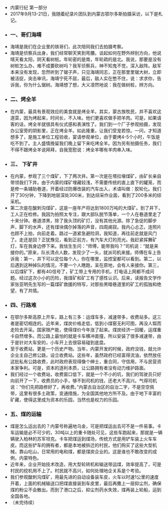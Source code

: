 - 内蒙行纪 第一部分
- 2017年9月13-21日，我随着纪录片团队到内蒙古鄂尔多斯拍摄采访，以下是札记。
- ### 一、哥们海靖
- 海靖是我们在企业里的铁哥们，此次陪同我们去拍摄考察。
- 海靖是侦察兵出身，我们经常聊天笑到弯腰。谈起如何在野外辨别方向，他说晴天看太阳，阴天看树桩。年轮密的是南，年轮疏的是北。我说，那要是没有树桩怎么办，难不成要砍树吗？我军侦察兵，神不知鬼不觉，深入敌阵。敌军本来没有发现，忽然听到了锯子声，只见海靖同志，正在那里里锯大树，立即被活捉，突击审讯，海靖宁死不屈，最后，敌人实在憋不住，说：求求你，告诉我，你为什么锯树。海靖想了想，大义凛然地说：我在做树桩，辨方向。
- ### 二、烤全羊
- 在内蒙，最具有景观效应的美食就是烤全羊。其实，蒙古族牧民，并不喜欢这道菜，因为烤起来，时间长，不入味。他们更喜欢做手把羊肉。可是，如果请客的话，烤全羊就很具有仪式感和表演性了。我们到一个厂子参观拍摄，发现办公室旁的阴影里，正在烤全羊。如此隆重，让我们受宠若惊。一问，才知道想多了，是施工单位工程验收，宴请参观单位，由于要烤4-5个小时，午饭是吃不到了。主人盛情挽留我们晚上留下来吃烤全羊。因为另有拍摄任务，我们不得不跟烤全羊说拜拜，自我宽慰说：烤全羊哪有羊肉串入味。
- ### 三、 下矿井
- 在内蒙，参观了三个煤矿，下了两次井。第一次是在塔拉壕煤矿，由矿长亲自带领我们下井。由于内蒙的煤矿埋藏较浅，不需要传统的直上直下的罐笼，而是修一条辅助巷道，开着经过防爆改装的汽车出入，术语叫做：胶轮化。我们开了30分钟，下降到地层深处300米，到达综采作业面，看到了200多米的综采机。
- 第二次是在酸刺沟煤矿，这是一座年产将达到1800万吨的大煤矿。到了井下，工人正在检修。我因为拍照太专注，跟大部队脱节落单，一个人在巷道里走了十来分钟。巷道漆黑，除了我头顶的矿灯，没有其他光源。除了急促的脚步声，脚下的水声，还有煤块偶尔掉落的声音，四周阒寂。我内心忐忑，连照片也顾不上拍，向前走着。路过一道紧急避险洞，我知道，再往前走就是风门了。走还是回？正犹豫见，看到正前方，有汽车大灯的亮光。我赶紧挥舞矿灯，车在我身边停下来。我怯生生问：“师傅，能带我吗？”司机说：“就是来接你的。”原来，队长清点人数，发现少了一头，就派司机来接。师傅在车上告诉我：第一，井下可以定位每个人，你在哪里，监控室都可以看到。第二，以后遇到这种掉队的情况，不要一个人瞎跑，呆在原地，会有人来接你。第三，以后煤矿下，都有4G信号了，矿工带上专用的手机，打电话上网都不成问题。经过这次小小的历险，我煤矿和矿工有了感性认识。后来，读报告文学作家张亚明先生写的一篇煤矿救援的特写，对那些黑暗巷道里的矿工的孤独和绝望，有了共情。
- ### 四、行路难
- 在鄂尔多斯高原上开车，路上有三多：运煤车多，减速带多，收费站多。这三者是密切相连的。近年来，煤炭价格走低，低到小煤窑无利可图，再没人铤而走险去开采。国家限产能，使得煤价今年涨了起来。煤炭经济一回暖，运煤重卡自然增多。而公路上最怕的就是卡车横冲直撞，所以安装了很多减速带，由于是针对大车安的，小车开上去很容易碰到底盘。
- 至于收费站，更是一个历史产物。当年，内蒙开发的时候，政府没钱，就允许企业主自己修公路，设立收费站。这些年，虽然政府已经富得流油，依然放任这批私有公路收费，此时政府表现得像个绅士，重合同，守信用，不与民营资本家争利。可是，资本的逐利本质，让公路拥有者没有动力维护路面。
- 我们经过一个收费站，收费窗口低下，就是一个不小的坑，我们的驾驶员只好向前开了一下，收费员的小手，够不到司机的钱，还老大不高兴。气得司机说：“你们先把路修好了，再收费。”内蒙古自治区的自治二字，不是空空佩带，这里有很多土政策，变通措施，为全国其他地方所不及。由于地下丰富的矿藏，使得这里成为资本的乐园，当然也是权力的乐园。
- ### 五、煤的运输
- 煤是怎么运出去的？内蒙号称遍地乌金，可是把煤运出去可不是一件易事。卡车运输是必不可少的，30吨以上的重卡随处可见，这些车跑起来，那就是一辆辆驶入柏林的苏军坦克。卡车把煤运到煤场，传统方式是用铲车装上火车车皮。而这些铲车的拥有者，都是本地被拆迁的村民，他们购买了这些大型机械，靠山吃山，日常用的电和煤，都是煤炭企业的。这是谁也不敢改变的成例，内蒙特色。
- 近年来，企业开始技术改造，用大型轮转机和输送带运煤，效率提高了，可是村民的挖机用不上了。村民就不高兴，如何处理地企关系是个考验。
- 我们参观酸刺沟煤矿，用最先进的自动设备装车皮，火车以时速1公里的速度开着，上面的机械输送口把煤直接装到车皮里，最后再撒上一层抑尘剂，确保煤的粉尘不会散出。而到了港口之后，抑尘剂药水失效，煤再装上轮船，运到全国各地。
- （未完待续）
